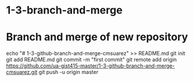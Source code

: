 # 1-3-branch-and-merge
# Branch and merge of new repository
echo "# 1-3-github-branch-and-merge-cmsuarez" >> README.md
git init
git add README.md
git commit -m "first commit"
git remote add origin https://github.com/ua-gist415-master/1-3-github-branch-and-merge-cmsuarez.git
git push -u origin master
